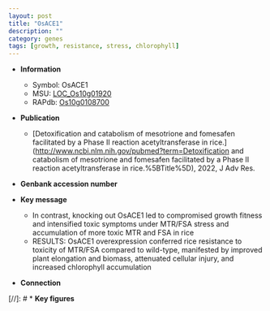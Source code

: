 ```yaml
---
layout: post
title: "OsACE1"
description: ""
category: genes
tags: [growth, resistance, stress, chlorophyll]
---
```


* **Information**  
    + Symbol: OsACE1  
    + MSU: [LOC_Os10g01920](http://rice.uga.edu/cgi-bin/ORF_infopage.cgi?orf=LOC_Os10g01920)  
    + RAPdb: [Os10g0108700](https://rapdb.dna.affrc.go.jp/locus/?name=Os10g0108700)  

* **Publication**  
    + [Detoxification and catabolism of mesotrione and fomesafen facilitated by a Phase II reaction acetyltransferase in rice.](http://www.ncbi.nlm.nih.gov/pubmed?term=Detoxification and catabolism of mesotrione and fomesafen facilitated by a Phase II reaction acetyltransferase in rice.%5BTitle%5D), 2022, J Adv Res.

* **Genbank accession number**  

* **Key message**  
    + In contrast, knocking out OsACE1 led to compromised growth fitness and intensified toxic symptoms under MTR/FSA stress and accumulation of more toxic MTR and FSA in rice
    + RESULTS: OsACE1 overexpression conferred rice resistance to toxicity of MTR/FSA compared to wild-type, manifested by improved plant elongation and biomass, attenuated cellular injury, and increased chlorophyll accumulation

* **Connection**  

[//]: # * **Key figures**  


